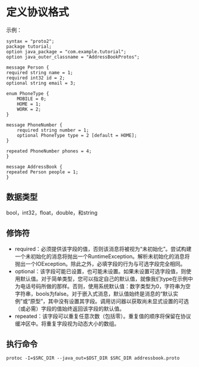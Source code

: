 # 定义协议格式
示例：

    syntax = "proto2";
    package tutorial;
    option java_package = "com.example.tutorial";
    option java_outer_classname = "AddressBookProtos";

    message Person {
    required string name = 1;
    required int32 id = 2;
    optional string email = 3;

    enum PhoneType {
        MOBILE = 0;
        HOME = 1;
        WORK = 2;
    }

    message PhoneNumber {
        required string number = 1;
        optional PhoneType type = 2 [default = HOME];
    }

    repeated PhoneNumber phones = 4;
    }

    message AddressBook {
    repeated Person people = 1;
    }

## 数据类型
bool，int32，float，double，和string

## 修饰符
* required：必须提供该字段的值，否则该消息将被视为“未初始化”。尝试构建一个未初始化的消息将抛出一个RuntimeException。解析未初始化的消息将抛出一个IOException。除此之外，必填字段的行为与可选字段完全相同。
* optional：该字段可能已设置，也可能未设置。如果未设置可选字段值，则使用默认值。对于简单类型，您可以指定自己的默认值，就像我们type在示例中为电话号码所做的那样。否则，使用系统默认值：数字类型为0，字符串为空字符串，bools为false。对于嵌入式消息，默认值始终是消息的“默认实例”或“原型”，其中没有设置其字段。调用访问器以获取尚未显式设置的可选（或必需）字段的值始终返回该字段的默认值。
* repeated：该字段可以重复任意次数（包括零）。重复值的顺序将保留在协议缓冲区中。将重复字段视为动态大小的数组。

## 执行命令
    protoc -I=$SRC_DIR --java_out=$DST_DIR $SRC_DIR addressbook.proto